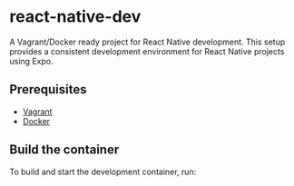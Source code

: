 # react-native-dev

A Vagrant/Docker ready project for React Native development. This setup provides a consistent development environment for React Native projects using Expo.

## Prerequisites

- [Vagrant](https://www.vagrantup.com/)
- [Docker](https://www.docker.com/)

## Build the container

To build and start the development container, run:

